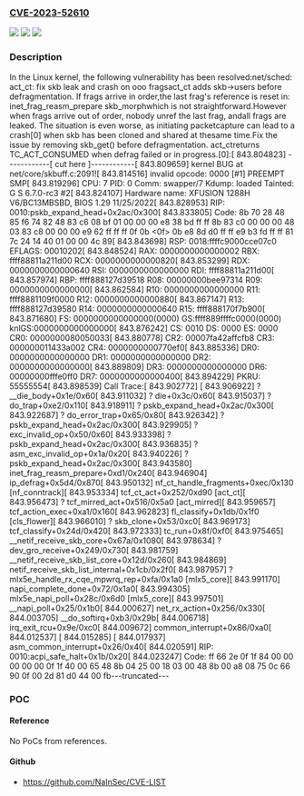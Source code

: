 ### [CVE-2023-52610](https://cve.mitre.org/cgi-bin/cvename.cgi?name=CVE-2023-52610)
![](https://img.shields.io/static/v1?label=Product&message=Linux&color=blue)
![](https://img.shields.io/static/v1?label=Version&message=b57dc7c13ea9%3C%20172ba7d46c20%20&color=brighgreen)
![](https://img.shields.io/static/v1?label=Vulnerability&message=n%2Fa&color=brighgreen)

### Description

In the Linux kernel, the following vulnerability has been resolved:net/sched: act_ct: fix skb leak and crash on ooo fragsact_ct adds skb->users before defragmentation. If frags arrive in order,the last frag's reference is reset in:  inet_frag_reasm_prepare    skb_morphwhich is not straightforward.However when frags arrive out of order, nobody unref the last frag, andall frags are leaked. The situation is even worse, as initiating packetcapture can lead to a crash[0] when skb has been cloned and shared at thesame time.Fix the issue by removing skb_get() before defragmentation. act_ctreturns TC_ACT_CONSUMED when defrag failed or in progress.[0]:[  843.804823] ------------[ cut here ]------------[  843.809659] kernel BUG at net/core/skbuff.c:2091![  843.814516] invalid opcode: 0000 [#1] PREEMPT SMP[  843.819296] CPU: 7 PID: 0 Comm: swapper/7 Kdump: loaded Tainted: G S 6.7.0-rc3 #2[  843.824107] Hardware name: XFUSION 1288H V6/BC13MBSBD, BIOS 1.29 11/25/2022[  843.828953] RIP: 0010:pskb_expand_head+0x2ac/0x300[  843.833805] Code: 8b 70 28 48 85 f6 74 82 48 83 c6 08 bf 01 00 00 00 e8 38 bd ff ff 8b 83 c0 00 00 00 48 03 83 c8 00 00 00 e9 62 ff ff ff 0f 0b <0f> 0b e8 8d d0 ff ff e9 b3 fd ff ff 81 7c 24 14 40 01 00 00 4c 89[  843.843698] RSP: 0018:ffffc9000cce07c0 EFLAGS: 00010202[  843.848524] RAX: 0000000000000002 RBX: ffff88811a211d00 RCX: 0000000000000820[  843.853299] RDX: 0000000000000640 RSI: 0000000000000000 RDI: ffff88811a211d00[  843.857974] RBP: ffff888127d39518 R08: 00000000bee97314 R09: 0000000000000000[  843.862584] R10: 0000000000000000 R11: ffff8881109f0000 R12: 0000000000000880[  843.867147] R13: ffff888127d39580 R14: 0000000000000640 R15: ffff888170f7b900[  843.871680] FS:  0000000000000000(0000) GS:ffff889ffffc0000(0000) knlGS:0000000000000000[  843.876242] CS:  0010 DS: 0000 ES: 0000 CR0: 0000000080050033[  843.880778] CR2: 00007fa42affcfb8 CR3: 000000011433a002 CR4: 0000000000770ef0[  843.885336] DR0: 0000000000000000 DR1: 0000000000000000 DR2: 0000000000000000[  843.889809] DR3: 0000000000000000 DR6: 00000000fffe0ff0 DR7: 0000000000000400[  843.894229] PKRU: 55555554[  843.898539] Call Trace:[  843.902772]  <IRQ>[  843.906922]  ? __die_body+0x1e/0x60[  843.911032]  ? die+0x3c/0x60[  843.915037]  ? do_trap+0xe2/0x110[  843.918911]  ? pskb_expand_head+0x2ac/0x300[  843.922687]  ? do_error_trap+0x65/0x80[  843.926342]  ? pskb_expand_head+0x2ac/0x300[  843.929905]  ? exc_invalid_op+0x50/0x60[  843.933398]  ? pskb_expand_head+0x2ac/0x300[  843.936835]  ? asm_exc_invalid_op+0x1a/0x20[  843.940226]  ? pskb_expand_head+0x2ac/0x300[  843.943580]  inet_frag_reasm_prepare+0xd1/0x240[  843.946904]  ip_defrag+0x5d4/0x870[  843.950132]  nf_ct_handle_fragments+0xec/0x130 [nf_conntrack][  843.953334]  tcf_ct_act+0x252/0xd90 [act_ct][  843.956473]  ? tcf_mirred_act+0x516/0x5a0 [act_mirred][  843.959657]  tcf_action_exec+0xa1/0x160[  843.962823]  fl_classify+0x1db/0x1f0 [cls_flower][  843.966010]  ? skb_clone+0x53/0xc0[  843.969173]  tcf_classify+0x24d/0x420[  843.972333]  tc_run+0x8f/0xf0[  843.975465]  __netif_receive_skb_core+0x67a/0x1080[  843.978634]  ? dev_gro_receive+0x249/0x730[  843.981759]  __netif_receive_skb_list_core+0x12d/0x260[  843.984869]  netif_receive_skb_list_internal+0x1cb/0x2f0[  843.987957]  ? mlx5e_handle_rx_cqe_mpwrq_rep+0xfa/0x1a0 [mlx5_core][  843.991170]  napi_complete_done+0x72/0x1a0[  843.994305]  mlx5e_napi_poll+0x28c/0x6d0 [mlx5_core][  843.997501]  __napi_poll+0x25/0x1b0[  844.000627]  net_rx_action+0x256/0x330[  844.003705]  __do_softirq+0xb3/0x29b[  844.006718]  irq_exit_rcu+0x9e/0xc0[  844.009672]  common_interrupt+0x86/0xa0[  844.012537]  </IRQ>[  844.015285]  <TASK>[  844.017937]  asm_common_interrupt+0x26/0x40[  844.020591] RIP: 0010:acpi_safe_halt+0x1b/0x20[  844.023247] Code: ff 66 2e 0f 1f 84 00 00 00 00 00 0f 1f 40 00 65 48 8b 04 25 00 18 03 00 48 8b 00 a8 08 75 0c 66 90 0f 00 2d 81 d0 44 00 fb---truncated---

### POC

#### Reference
No PoCs from references.

#### Github
- https://github.com/NaInSec/CVE-LIST

